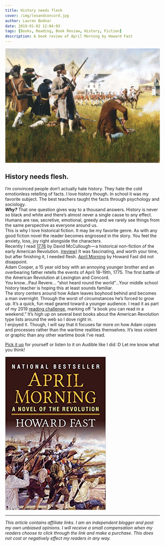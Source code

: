 ```yaml
---
title: History needs flesh
cover: /img/lexandconcord.jpg
author: Lauren Bodnar
date: 2019-01-02 12:04:03
tags: [Books, Reading, Book Review, History, Fiction]
description: A book review of April Morning by Howard Fast
---
```

![header img](/img/lexandconcord.jpg)

## History needs flesh.

I’m convinced people don’t actually hate history. They hate the cold emotionless retelling of facts. I love history though. In school it was my favorite subject. The best teachers taught the facts through psychology and sociology. <br/>
**_Why?_** That one question gives way to a thousand answers. History is never so black and white and there’s almost never a single cause to any effect. Humans are raw, secretive, emotional, greedy and we rarely see things from the same perspective as everyone around us. <br/>
This is why I love historical fiction. It may be my favorite genre. As with any good fiction novel the reader becomes engrossed in the story. You feel the anxiety, loss, joy right alongside the characters. <br/>
Recently I read [1776](https://amzn.to/2BWWM9D) by David McCullough — a historical non-fiction of the early American Revolution. [(review)](https://medium.com/@laurenbodnar/reading-challenge-2018-b81b41a99d40) It was fascinating, and worth your time, but after finishing it, I needed flesh. [April Morning](https://amzn.to/2BYax86) by Howard Fast did not disappoint. <br/>
Adam Cooper, a 15 year old boy with an annoying younger brother and an overbearing father retells the events of April 18–19th, 1775. The first battle of the American Revolution at Lexington and Concord. <br/>
You know...Paul Revere... “shot heard round the world”...Your middle school history teacher is hoping this at least sounds familiar. <br/>
The story centers around how Adam leaves boyhood behind and becomes a man overnight. Through the worst of circumstances he’s forced to grow up. It’s a quick, fun read geared toward a younger audience. I read it as part of my 2019 [reading challenge](https://www.challies.com/resources/the-2019-christian-reading-challenge/), marking off “a book you can read in a weekend.” It’s high up on several best books about the American Revolution type lists around the web so I dove right in. <br/>
I enjoyed it. Though, I will say that it focuses far more on how Adam copes and processes rather than the wartime realities themselves. It’s less violent or graphic than any other wartime book I’ve read. <br/>

[Pick it up](https://amzn.to/2BYax86) for yourself or listen to it on Audible like I did :D Let me know what you think!

![header img](/img/aprilmorning2.jpg)

****

*This article contains affiliate links.  I am an independent blogger and post my own unbiased opinions. I will receive a small compensation when my readers choose to click through the link and make a purchase. This does not cost or negatively effect my readers in any way.*
